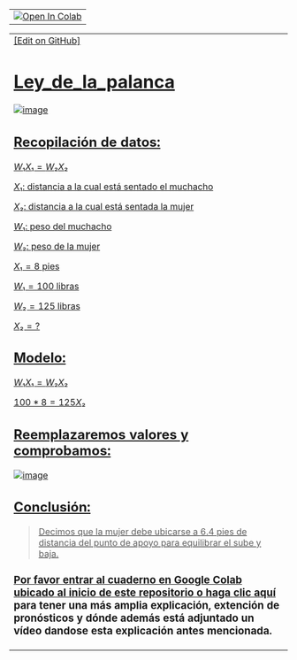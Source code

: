 <table align="center">  <td>    <a href="https://colab.research.google.com/drive/1_dpawSmKD6e6zk3mYGiW5TfL1bve9vp7#scrollTo=BQRxIrvxgfNS"_parent"><img src="https://colab.research.google.com/assets/colab-badge.svg" alt="Open In Colab"/></a>  </td></table>
  
<table align="center">  <td>    <a href="https://github.com/LicYeifryuribe/Ley-de-la-palanca/edit/main/README.md" > [Edit on GitHub]

# Ley_de_la_palanca

![image](https://user-images.githubusercontent.com/112005825/196057222-bbc043f1-19c9-4379-aff9-7ae9531042bc.png)
  
## Recopilación de datos:

$W₁X₁=W₂X₂$

$X₁$: distancia a la cual está sentado el muchacho

$X₂$: distancia a la cual está sentada la mujer

$W₁$: peso del muchacho

$W₂$: peso de la mujer

$X₁=8$ pies

$W₁=100$ libras

$W₂=125$ libras 

$X₂=?$
  
## Modelo:

$W₁X₁=W₂X₂$

$100*8=125X₂$
  
## Reemplazaremos valores y comprobamos:
![image](https://user-images.githubusercontent.com/112005825/196303255-aecdc502-b161-4f5e-914c-9357951462c5.png)


## Conclusión: 

> Decimos que la mujer debe ubicarse a $6.4$ pies de distancia del punto de apoyo para equilibrar el sube y baja.

### **Por favor entrar al cuaderno en Google Colab ubicado al inicio de este repositorio o haga [clic aquí](https://colab.research.google.com/drive/1_dpawSmKD6e6zk3mYGiW5TfL1bve9vp7#scrollTo=m8gAdMroylZr) para tener una más amplia explicación, extención de pronósticos y dónde además está adjuntado un vídeo dandose esta explicación antes mencionada.**
